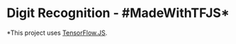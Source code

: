 # Digit Recognition - #MadeWithTFJS*

\*This project uses [TensorFlow.JS](https://www.tensorflow.org/js).